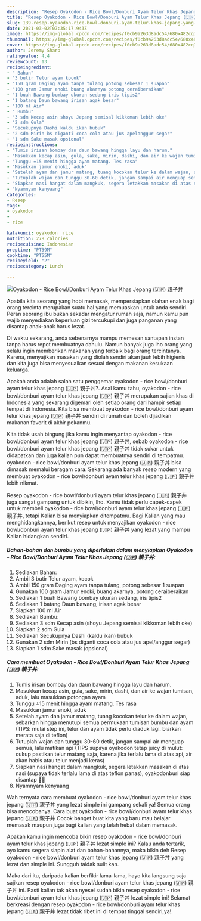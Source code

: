 ```yaml
---
description: "Resep Oyakodon - Rice Bowl/Donburi Ayam Telur Khas Jepang (🇯🇵) 親子丼 yang enak Untuk Jualan"
title: "Resep Oyakodon - Rice Bowl/Donburi Ayam Telur Khas Jepang (🇯🇵) 親子丼 yang enak Untuk Jualan"
slug: 139-resep-oyakodon-rice-bowl-donburi-ayam-telur-khas-jepang-yang-enak-untuk-jualan
date: 2021-03-02T07:35:17.943Z
image: https://img-global.cpcdn.com/recipes/f0cb9a263d8adc54/680x482cq70/oyakodon-rice-bowldonburi-ayam-telur-khas-jepang-🇯🇵-親子丼-foto-resep-utama.jpg
thumbnail: https://img-global.cpcdn.com/recipes/f0cb9a263d8adc54/680x482cq70/oyakodon-rice-bowldonburi-ayam-telur-khas-jepang-🇯🇵-親子丼-foto-resep-utama.jpg
cover: https://img-global.cpcdn.com/recipes/f0cb9a263d8adc54/680x482cq70/oyakodon-rice-bowldonburi-ayam-telur-khas-jepang-🇯🇵-親子丼-foto-resep-utama.jpg
author: Jeremy Sharp
ratingvalue: 4.4
reviewcount: 13
recipeingredient:
- " Bahan"
- "3 butir Telur ayam kocok"
- "150 gram Daging ayam tanpa tulang potong sebesar 1 suapan"
- "100 gram Jamur enoki buang akarnya potong ceraiberaikan"
- "1 buah Bawang bombay ukuran sedang iris tipis2"
- "1 batang Daun bawang irisan agak besar"
- "100 ml Air"
- " Bumbu"
- "3 sdm Kecap asin shoyu Jepang semisal kikkoman lebih oke"
- "2 sdm Gula"
- "Secukupnya Dashi kaldu ikan bubuk"
- "2 sdm Mirin bs diganti coca cola atau jus apelanggur segar"
- "1 sdm Sake masak opsional"
recipeinstructions:
- "Tumis irisan bombay dan daun bawang hingga layu dan harum."
- "Masukkan kecap asin, gula, sake, mirin, dashi, dan air ke wajan tumisan, aduk, lalu masukkan potongan ayam"
- "Tunggu ±15 menit hingga ayam matang. Tes rasa"
- "Masukkan jamur enoki, aduk"
- "Setelah ayam dan jamur matang, tuang kocokan telur ke dalam wajan, sebarkan hingga menutupi semua permukaan tumisan bumbu dan ayam (TIPS: mulai step ini, telur dan ayam tidak perlu diaduk lagi. biarkan merata saja di teflon)"
- "Tutuplah wajan dan tunggu 30-60 detik, jangan sampai air menguap semua, lalu matikan api (TIPS supaya oyakodon tetap juicy di mulut: cukup pastikan telur matang saja, karena jika terlalu lama di atas api, air akan habis atau telur menjadi keras)"
- "Siapkan nasi hangat dalam mangkuk, segera letakkan masakan di atas nasi (supaya tidak terlalu lama di atas teflon panas), oyakodonburi siap disantap 🍴😊"
- "Nyamnyam kenyaang"
categories:
- Resep
tags:
- oyakodon
- 
- rice

katakunci: oyakodon  rice 
nutrition: 278 calories
recipecuisine: Indonesian
preptime: "PT39M"
cooktime: "PT55M"
recipeyield: "2"
recipecategory: Lunch

---
```



![Oyakodon - Rice Bowl/Donburi Ayam Telur Khas Jepang (🇯🇵) 親子丼](https://img-global.cpcdn.com/recipes/f0cb9a263d8adc54/680x482cq70/oyakodon-rice-bowldonburi-ayam-telur-khas-jepang-🇯🇵-親子丼-foto-resep-utama.jpg)

Apabila kita seorang yang hobi memasak, mempersiapkan olahan enak bagi orang tercinta merupakan suatu hal yang memuaskan untuk anda sendiri. Peran seorang ibu bukan sekadar mengatur rumah saja, namun kamu pun wajib menyediakan keperluan gizi tercukupi dan juga panganan yang disantap anak-anak harus lezat.

Di waktu  sekarang, anda sebenarnya mampu memesan santapan instan tanpa harus repot membuatnya dahulu. Namun banyak juga lho orang yang selalu ingin memberikan makanan yang terbaik bagi orang tercintanya. Karena, menyajikan masakan yang diolah sendiri akan jauh lebih higienis dan kita juga bisa menyesuaikan sesuai dengan makanan kesukaan keluarga. 



Apakah anda adalah salah satu penggemar oyakodon - rice bowl/donburi ayam telur khas jepang (🇯🇵) 親子丼?. Asal kamu tahu, oyakodon - rice bowl/donburi ayam telur khas jepang (🇯🇵) 親子丼 merupakan sajian khas di Indonesia yang sekarang digemari oleh setiap orang dari hampir setiap tempat di Indonesia. Kita bisa membuat oyakodon - rice bowl/donburi ayam telur khas jepang (🇯🇵) 親子丼 sendiri di rumah dan boleh dijadikan makanan favorit di akhir pekanmu.

Kita tidak usah bingung jika kamu ingin menyantap oyakodon - rice bowl/donburi ayam telur khas jepang (🇯🇵) 親子丼, sebab oyakodon - rice bowl/donburi ayam telur khas jepang (🇯🇵) 親子丼 tidak sukar untuk didapatkan dan juga kalian pun dapat membuatnya sendiri di tempatmu. oyakodon - rice bowl/donburi ayam telur khas jepang (🇯🇵) 親子丼 bisa dimasak memalui beragam cara. Sekarang ada banyak resep modern yang membuat oyakodon - rice bowl/donburi ayam telur khas jepang (🇯🇵) 親子丼 lebih nikmat.

Resep oyakodon - rice bowl/donburi ayam telur khas jepang (🇯🇵) 親子丼 juga sangat gampang untuk dibikin, lho. Kamu tidak perlu capek-capek untuk membeli oyakodon - rice bowl/donburi ayam telur khas jepang (🇯🇵) 親子丼, tetapi Kalian bisa menyiapkan ditempatmu. Bagi Kalian yang mau menghidangkannya, berikut resep untuk menyajikan oyakodon - rice bowl/donburi ayam telur khas jepang (🇯🇵) 親子丼 yang lezat yang mampu Kalian hidangkan sendiri.

<!--inarticleads1-->

##### Bahan-bahan dan bumbu yang diperlukan dalam menyiapkan Oyakodon - Rice Bowl/Donburi Ayam Telur Khas Jepang (🇯🇵) 親子丼:

1. Sediakan  Bahan:
1. Ambil 3 butir Telur ayam, kocok
1. Ambil 150 gram Daging ayam tanpa tulang, potong sebesar 1 suapan
1. Gunakan 100 gram Jamur enoki, buang akarnya, potong ceraiberaikan
1. Sediakan 1 buah Bawang bombay ukuran sedang, iris tipis2
1. Sediakan 1 batang Daun bawang, irisan agak besar
1. Siapkan 100 ml Air
1. Sediakan  Bumbu:
1. Sediakan 3 sdm Kecap asin (shoyu Jepang semisal kikkoman lebih oke)
1. Siapkan 2 sdm Gula
1. Sediakan Secukupnya Dashi (kaldu ikan) bubuk
1. Gunakan 2 sdm Mirin (bs diganti coca cola atau jus apel/anggur segar)
1. Siapkan 1 sdm Sake masak (opsional)




<!--inarticleads2-->

##### Cara membuat Oyakodon - Rice Bowl/Donburi Ayam Telur Khas Jepang (🇯🇵) 親子丼:

1. Tumis irisan bombay dan daun bawang hingga layu dan harum.
1. Masukkan kecap asin, gula, sake, mirin, dashi, dan air ke wajan tumisan, aduk, lalu masukkan potongan ayam
1. Tunggu ±15 menit hingga ayam matang. Tes rasa
1. Masukkan jamur enoki, aduk
1. Setelah ayam dan jamur matang, tuang kocokan telur ke dalam wajan, sebarkan hingga menutupi semua permukaan tumisan bumbu dan ayam (TIPS: mulai step ini, telur dan ayam tidak perlu diaduk lagi. biarkan merata saja di teflon)
1. Tutuplah wajan dan tunggu 30-60 detik, jangan sampai air menguap semua, lalu matikan api (TIPS supaya oyakodon tetap juicy di mulut: cukup pastikan telur matang saja, karena jika terlalu lama di atas api, air akan habis atau telur menjadi keras)
1. Siapkan nasi hangat dalam mangkuk, segera letakkan masakan di atas nasi (supaya tidak terlalu lama di atas teflon panas), oyakodonburi siap disantap 🍴😊
1. Nyamnyam kenyaang




Wah ternyata cara membuat oyakodon - rice bowl/donburi ayam telur khas jepang (🇯🇵) 親子丼 yang lezat simple ini gampang sekali ya! Semua orang bisa mencobanya. Cara buat oyakodon - rice bowl/donburi ayam telur khas jepang (🇯🇵) 親子丼 Cocok banget buat kita yang baru mau belajar memasak maupun juga bagi kalian yang telah hebat dalam memasak.

Apakah kamu ingin mencoba bikin resep oyakodon - rice bowl/donburi ayam telur khas jepang (🇯🇵) 親子丼 lezat simple ini? Kalau anda tertarik, ayo kamu segera siapin alat dan bahan-bahannya, maka bikin deh Resep oyakodon - rice bowl/donburi ayam telur khas jepang (🇯🇵) 親子丼 yang lezat dan simple ini. Sungguh taidak sulit kan. 

Maka dari itu, daripada kalian berfikir lama-lama, hayo kita langsung saja sajikan resep oyakodon - rice bowl/donburi ayam telur khas jepang (🇯🇵) 親子丼 ini. Pasti kalian tak akan nyesel sudah bikin resep oyakodon - rice bowl/donburi ayam telur khas jepang (🇯🇵) 親子丼 lezat simple ini! Selamat berkreasi dengan resep oyakodon - rice bowl/donburi ayam telur khas jepang (🇯🇵) 親子丼 lezat tidak ribet ini di tempat tinggal sendiri,ya!.

